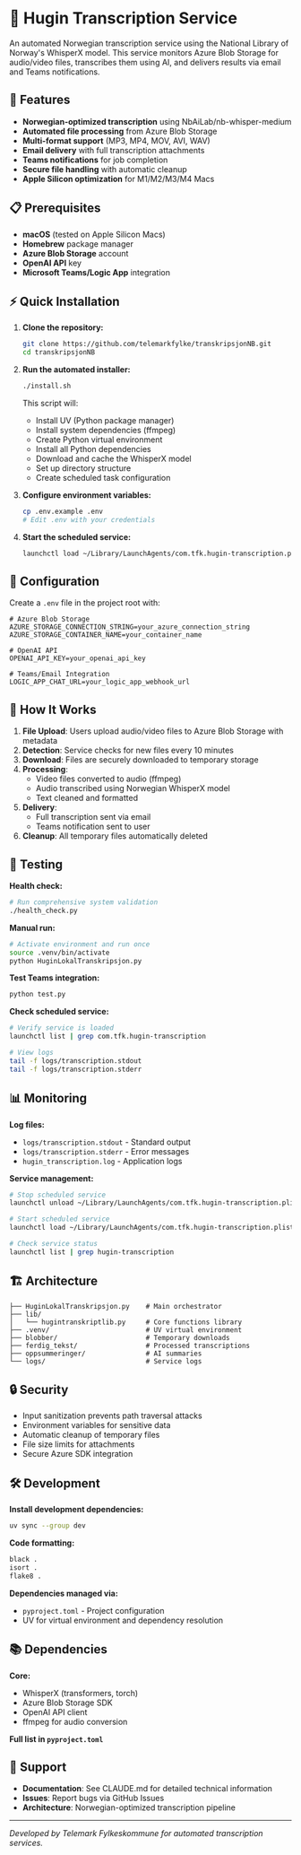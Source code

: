 # 🎤 Hugin Transcription Service

An automated Norwegian transcription service using the National Library of Norway's WhisperX model. This service monitors Azure Blob Storage for audio/video files, transcribes them using AI, and delivers results via email and Teams notifications.

## 🚀 Features

- **Norwegian-optimized transcription** using NbAiLab/nb-whisper-medium
- **Automated file processing** from Azure Blob Storage
- **Multi-format support** (MP3, MP4, MOV, AVI, WAV)
- **Email delivery** with full transcription attachments
- **Teams notifications** for job completion
- **Secure file handling** with automatic cleanup
- **Apple Silicon optimization** for M1/M2/M3/M4 Macs

## 📋 Prerequisites

- **macOS** (tested on Apple Silicon Macs)
- **Homebrew** package manager
- **Azure Blob Storage** account
- **OpenAI API** key
- **Microsoft Teams/Logic App** integration

## ⚡ Quick Installation

1. **Clone the repository:**
   ```bash
   git clone https://github.com/telemarkfylke/transkripsjonNB.git
   cd transkripsjonNB
   ```

2. **Run the automated installer:**
   ```bash
   ./install.sh
   ```

   This script will:
   - Install UV (Python package manager)
   - Install system dependencies (ffmpeg)
   - Create Python virtual environment
   - Install all Python dependencies
   - Download and cache the WhisperX model
   - Set up directory structure
   - Create scheduled task configuration

3. **Configure environment variables:**
   ```bash
   cp .env.example .env
   # Edit .env with your credentials
   ```

4. **Start the scheduled service:**
   ```bash
   launchctl load ~/Library/LaunchAgents/com.tfk.hugin-transcription.plist
   ```

## 🔧 Configuration

Create a `.env` file in the project root with:

```env
# Azure Blob Storage
AZURE_STORAGE_CONNECTION_STRING=your_azure_connection_string
AZURE_STORAGE_CONTAINER_NAME=your_container_name

# OpenAI API
OPENAI_API_KEY=your_openai_api_key

# Teams/Email Integration
LOGIC_APP_CHAT_URL=your_logic_app_webhook_url
```

## 🔄 How It Works

1. **File Upload**: Users upload audio/video files to Azure Blob Storage with metadata
2. **Detection**: Service checks for new files every 10 minutes
3. **Download**: Files are securely downloaded to temporary storage
4. **Processing**: 
   - Video files converted to audio (ffmpeg)
   - Audio transcribed using Norwegian WhisperX model
   - Text cleaned and formatted
5. **Delivery**: 
   - Full transcription sent via email
   - Teams notification sent to user
6. **Cleanup**: All temporary files automatically deleted

## 🧪 Testing

**Health check:**
```bash
# Run comprehensive system validation
./health_check.py
```

**Manual run:**
```bash
# Activate environment and run once
source .venv/bin/activate
python HuginLokalTranskripsjon.py
```

**Test Teams integration:**
```bash
python test.py
```

**Check scheduled service:**
```bash
# Verify service is loaded
launchctl list | grep com.tfk.hugin-transcription

# View logs
tail -f logs/transcription.stdout
tail -f logs/transcription.stderr
```

## 📊 Monitoring

**Log files:**
- `logs/transcription.stdout` - Standard output
- `logs/transcription.stderr` - Error messages
- `hugin_transcription.log` - Application logs

**Service management:**
```bash
# Stop scheduled service
launchctl unload ~/Library/LaunchAgents/com.tfk.hugin-transcription.plist

# Start scheduled service
launchctl load ~/Library/LaunchAgents/com.tfk.hugin-transcription.plist

# Check service status
launchctl list | grep hugin-transcription
```

## 🏗️ Architecture

```
├── HuginLokalTranskripsjon.py    # Main orchestrator
├── lib/
│   └── hugintranskriptlib.py     # Core functions library
├── .venv/                        # UV virtual environment
├── blobber/                      # Temporary downloads
├── ferdig_tekst/                 # Processed transcriptions
├── oppsummeringer/               # AI summaries
└── logs/                         # Service logs
```

## 🔒 Security

- Input sanitization prevents path traversal attacks
- Environment variables for sensitive data
- Automatic cleanup of temporary files
- File size limits for attachments
- Secure Azure SDK integration

## 🛠️ Development

**Install development dependencies:**
```bash
uv sync --group dev
```

**Code formatting:**
```bash
black .
isort .
flake8 .
```

**Dependencies managed via:**
- `pyproject.toml` - Project configuration
- UV for virtual environment and dependency resolution

## 📚 Dependencies

**Core:**
- WhisperX (transformers, torch)
- Azure Blob Storage SDK
- OpenAI API client
- ffmpeg for audio conversion

**Full list in `pyproject.toml`**

## 🤝 Support

- **Documentation**: See CLAUDE.md for detailed technical information
- **Issues**: Report bugs via GitHub Issues
- **Architecture**: Norwegian-optimized transcription pipeline

---

*Developed by Telemark Fylkeskommune for automated transcription services.*